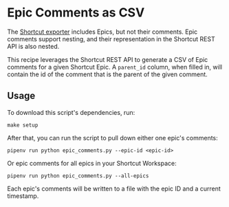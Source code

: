 # Epic Comments as CSV

The [Shortcut exporter](https://github.com/useshortcut/exporter) includes Epics, but not their comments.
Epic comments support nesting, and their representation in the Shortcut REST API is also nested.

This recipe leverages the Shortcut REST API to generate a CSV of Epic comments for a given Shortcut Epic.
A `parent_id` column, when filled in, will contain the id of the comment that is the parent of the given comment.

## Usage

To download this script's dependencies, run:

``` shell
make setup
```

After that, you can run the script to pull down either one epic's comments:

``` shell
pipenv run python epic_comments.py --epic-id <epic-id>
```

Or epic comments for all epics in your Shortcut Workspace:

``` shell
pipenv run python epic_comments.py --all-epics
```

Each epic's comments will be written to a file with the epic ID and a current timestamp.
